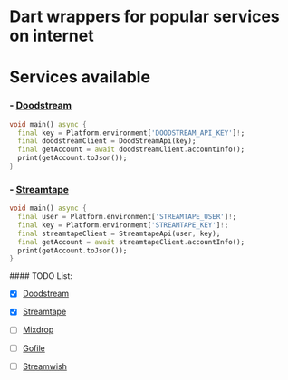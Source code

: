 # Dart wrappers for popular services on internet

# Services available

### - [Doodstream](https://doodstream.com)

```dart
void main() async {
  final key = Platform.environment['DOODSTREAM_API_KEY']!;
  final doodstreamClient = DoodStreamApi(key);
  final getAccount = await doodstreamClient.accountInfo();
  print(getAccount.toJson());
}
```

### - [Streamtape](https://streamtape.com)

```dart
void main() async {
  final user = Platform.environment['STREAMTAPE_USER']!;
  final key = Platform.environment['STREAMTAPE_KEY']!;
  final streamtapeClient = StreamtapeApi(user, key);
  final getAccount = await streamtapeClient.accountInfo();
  print(getAccount.toJson());
}
```

#### TODO List:

- [x] [Doodstream](https://doodstream.com)
  
- [x] [Streamtape](https://streamtape.com)
  
- [ ] [Mixdrop](https://mixdrop.co/)
  
- [ ] [Gofile](https://gofile.io)
  
- [ ] [Streamwish](https://streamwish.com)
